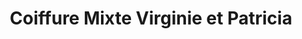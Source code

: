 ---
title: "Coiffure Mixte Virginie et Patricia"
url: /cusset/coiffure-mixte-virginie-et-patricia/
shop: coiffeur
---